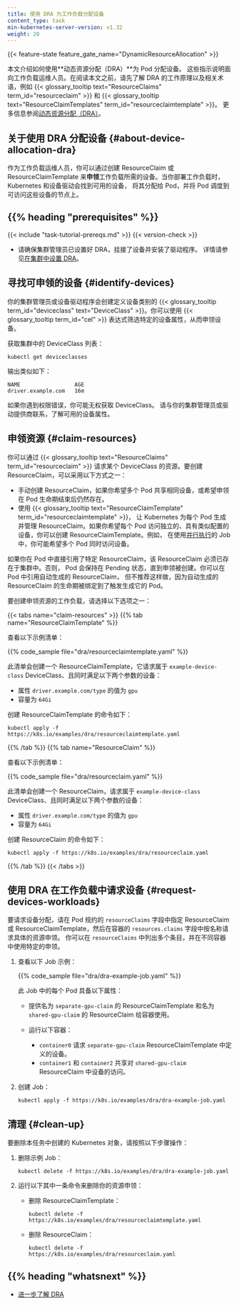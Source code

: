 ```yaml
---
title: 使用 DRA 为工作负载分配设备
content_type: task
min-kubernetes-server-version: v1.32
weight: 20
---
```

<!--
title: Allocate Devices to Workloads with DRA
content_type: task
min-kubernetes-server-version: v1.32
weight: 20
-->

{{< feature-state feature_gate_name="DynamicResourceAllocation" >}}

<!-- overview -->

<!--
This page shows you how to allocate devices to your Pods by using
_dynamic resource allocation (DRA)_. These instructions are for workload
operators. Before reading this page, familiarize yourself with how DRA works and
with DRA terminology like
{{< glossary_tooltip text="ResourceClaims" term_id="resourceclaim" >}} and
{{< glossary_tooltip text="ResourceClaimTemplates" term_id="resourceclaimtemplate" >}}.
For more information, see
[Dynamic Resource Allocation (DRA)](/docs/concepts/scheduling-eviction/dynamic-resource-allocation/).
-->
本文介绍如何使用**动态资源分配（DRA）**为 Pod 分配设备。
这些指示说明面向工作负载运维人员。在阅读本文之前，请先了解 DRA 的工作原理以及相关术语，例如
{{< glossary_tooltip text="ResourceClaims" term_id="resourceclaim" >}} 和
{{< glossary_tooltip text="ResourceClaimTemplates" term_id="resourceclaimtemplate" >}}。
更多信息参阅[动态资源分配（DRA）](/zh-cn/docs/concepts/scheduling-eviction/dynamic-resource-allocation/)。

<!-- body -->

<!--
## About device allocation with DRA {#about-device-allocation-dra}

As a workload operator, you can _claim_ devices for your workloads by creating
ResourceClaims or ResourceClaimTemplates. When you deploy your workload,
Kubernetes and the device drivers find available devices, allocate them to your
Pods, and place the Pods on nodes that can access those devices.
-->
## 关于使用 DRA 分配设备 {#about-device-allocation-dra}

作为工作负载运维人员，你可以通过创建 ResourceClaim 或 ResourceClaimTemplate
来**申领**工作负载所需的设备。当你部署工作负载时，Kubernetes 和设备驱动会找到可用的设备，
将其分配给 Pod，并将 Pod 调度到可访问这些设备的节点上。

<!-- prerequisites -->

## {{% heading "prerequisites" %}}

{{< include "task-tutorial-prereqs.md" >}} {{< version-check >}}

<!--
* Ensure that your cluster admin has set up DRA, attached devices, and installed
  drivers. For more information, see
  [Set Up DRA in a Cluster](/docs/tasks/configure-pod-container/assign-resources/set-up-dra-cluster).
-->
* 请确保集群管理员已设置好 DRA，挂接了设备并安装了驱动程序。
  详情请参见[在集群中设置 DRA](/zh-cn/docs/tasks/configure-pod-container/assign-resources/set-up-dra-cluster)。

<!-- steps -->

<!--
## Identify devices to claim {#identify-devices}

Your cluster administrator or the device drivers create
_{{< glossary_tooltip term_id="deviceclass" text="DeviceClasses" >}}_ that
define categories of devices. You can claim devices by using
{{< glossary_tooltip term_id="cel" >}} to filter for specific device properties.

Get a list of DeviceClasses in the cluster:、
-->
## 寻找可申领的设备  {#identify-devices}

你的集群管理员或设备驱动程序会创建定义设备类别的
{{< glossary_tooltip term_id="deviceclass" text="DeviceClass" >}}。你可以使用
{{< glossary_tooltip term_id="cel" >}} 表达式筛选特定的设备属性，从而申领设备。

获取集群中的 DeviceClass 列表：

```shell
kubectl get deviceclasses
```

<!--
The output is similar to the following:
-->
输出类似如下：

```
NAME                 AGE
driver.example.com   16m
```

<!--
If you get a permission error, you might not have access to get DeviceClasses.
Check with your cluster administrator or with the driver provider for available
device properties.
-->
如果你遇到权限错误，你可能无权获取 DeviceClass。
请与你的集群管理员或驱动提供商联系，了解可用的设备属性。

<!--
## Claim resources {#claim-resources}

You can request resources from a DeviceClass by using 
{{< glossary_tooltip text="ResourceClaims" term_id="resourceclaim" >}}. To
create a ResourceClaim, do one of the following:
-->
## 申领资源 {#claim-resources}

你可以通过
{{< glossary_tooltip text="ResourceClaims" term_id="resourceclaim" >}}
请求某个 DeviceClass 的资源。要创建 ResourceClaim，可以采用以下方式之一：

<!--
* Manually create a ResourceClaim if you want multiple Pods to share access to
  the same devices, or if you want a claim to exist beyond the lifetime of a
  Pod.
* Use a
  {{< glossary_tooltip text="ResourceClaimTemplate" term_id="resourceclaimtemplate" >}}
  to let Kubernetes generate and manage per-Pod ResourceClaims. Create a
  ResourceClaimTemplate if you want every Pod to have access to separate devices
  that have similar configurations. For example, you might want simultaneous
  access to devices for Pods in a Job that uses
  [parallel execution](/docs/concepts/workloads/controllers/job/#parallel-jobs).
-->
* 手动创建 ResourceClaim，如果你希望多个 Pod 共享相同设备，或希望申领在 Pod 生命期结束后仍然存在。
* 使用
  {{< glossary_tooltip text="ResourceClaimTemplate" term_id="resourceclaimtemplate" >}}，
  让 Kubernetes 为每个 Pod 生成并管理 ResourceClaim。如果你希望每个 Pod
  访问独立的、具有类似配置的设备，你可以创建 ResourceClaimTemplate。例如，
  在使用[并行执行](/zh-cn/docs/concepts/workloads/controllers/job/#parallel-jobs)的
  Job 中，你可能希望多个 Pod 同时访问设备。

<!--
If you directly reference a specific ResourceClaim in a Pod, that ResourceClaim
must already exist in the cluster. If a referenced ResourceClaim doesn't exist,
the Pod remains in a pending state until the ResourceClaim is created. You can
reference an auto-generated ResourceClaim in a Pod, but this isn't recommended
because auto-generated ResourceClaims are bound to the lifetime of the Pod that
triggered the generation.

To create a workload that claims resources, select one of the following options:
-->
如果你在 Pod 中直接引用了特定 ResourceClaim，该 ResourceClaim 必须已存在于集群中。否则，
Pod 会保持在 Pending 状态，直到申领被创建。你可以在 Pod 中引用自动生成的 ResourceClaim，
但不推荐这样做，因为自动生成的 ResourceClaim 的生命期被绑定到了触发生成它的 Pod。

要创建申领资源的工作负载，请选择以下选项之一：

{{< tabs name="claim-resources" >}}
{{% tab name="ResourceClaimTemplate" %}}

<!--
Review the following example manifest:
-->
查看以下示例清单：

{{% code_sample file="dra/resourceclaimtemplate.yaml" %}}

<!--
This manifest creates a ResourceClaimTemplate that requests devices in the
`example-device-class` DeviceClass that match both of the following parameters:

  * Devices that have a `driver.example.com/type` attribute with a value of
    `gpu`.
  * Devices that have `64Gi` of capacity.

To create the ResourceClaimTemplate, run the following command:
-->
此清单会创建一个 ResourceClaimTemplate，它请求属于 `example-device-class`
DeviceClass、且同时满足以下两个参数的设备：

* 属性 `driver.example.com/type` 的值为 `gpu`
* 容量为 `64Gi`

创建 ResourceClaimTemplate 的命令如下：

```shell
kubectl apply -f https://k8s.io/examples/dra/resourceclaimtemplate.yaml
```

{{% /tab %}}
{{% tab name="ResourceClaim" %}}

<!--
Review the following example manifest:
-->
查看以下示例清单：

{{% code_sample file="dra/resourceclaim.yaml" %}}

<!--
This manifest creates ResourceClaim that requests devices in the
`example-device-class` DeviceClass that match both of the following parameters:

  * Devices that have a `driver.example.com/type` attribute with a value of
    `gpu`.
  * Devices that have `64Gi` of capacity.

To create the ResourceClaim, run the following command:
-->
此清单会创建一个 ResourceClaim，请求属于 `example-device-class`
DeviceClass、且同时满足以下两个参数的设备：

* 属性 `driver.example.com/type` 的值为 `gpu`
* 容量为 `64Gi`

创建 ResourceClaim 的命令如下：

```shell
kubectl apply -f https://k8s.io/examples/dra/resourceclaim.yaml
```

{{% /tab %}}
{{< /tabs >}}

<!--
## Request devices in workloads using DRA {#request-devices-workloads}

To request device allocation, specify a ResourceClaim or a ResourceClaimTemplate
in the `resourceClaims` field of the Pod specification. Then, request a specific
claim by name in the `resources.claims` field of a container in that Pod.
You can specify multiple entries in the `resourceClaims` field and use specific
claims in different containers.

1. Review the following example Job:
-->
## 使用 DRA 在工作负载中请求设备 {#request-devices-workloads}

要请求设备分配，请在 Pod 规约的 `resourceClaims` 字段中指定 ResourceClaim
或 ResourceClaimTemplate，然后在容器的 `resources.claims` 字段中按名称请求具体的资源申领。
你可以在 `resourceClaims` 中列出多个条目，并在不同容器中使用特定的申领。

1. 查看以下 Job 示例：

   {{% code_sample file="dra/dra-example-job.yaml" %}}

   <!--
   Each Pod in this Job has the following properties:
   
   * Makes a ResourceClaimTemplate named `separate-gpu-claim` and a
     ResourceClaim named `shared-gpu-claim` available to containers.
   * Runs the following containers:
       * `container0` requests the devices from the `separate-gpu-claim` 
         ResourceClaimTemplate. 
       * `container1` and `container2` share access to the devices from the
         `shared-gpu-claim` ResourceClaim.
   -->

   此 Job 中的每个 Pod 具备以下属性：

   * 提供名为 `separate-gpu-claim` 的 ResourceClaimTemplate 和名为
     `shared-gpu-claim` 的 ResourceClaim 给容器使用。
   * 运行以下容器：

     * `container0` 请求 `separate-gpu-claim` ResourceClaimTemplate 中定义的设备。
     * `container1` 和 `container2` 共享对 `shared-gpu-claim` ResourceClaim 中设备的访问。

<!--
1. Create the Job:
-->
2. 创建 Job：

   ```shell
   kubectl apply -f https://k8s.io/examples/dra/dra-example-job.yaml
   ```

<!--
## Clean up {#clean-up}

To delete the Kubernetes objects that you created in this task, follow these
steps:

1.  Delete the example Job:
-->
## 清理 {#clean-up}

要删除本任务中创建的 Kubernetes 对象，请按照以下步骤操作：

1. 删除示例 Job：

   ```shell
   kubectl delete -f https://k8s.io/examples/dra/dra-example-job.yaml
   ```

<!--
1.  To delete your resource claims, run one of the following commands:

    * Delete the ResourceClaimTemplate:
-->
2. 运行以下其中一条命令来删除你的资源申领：

   * 删除 ResourceClaimTemplate：

     ```shell
     kubectl delete -f https://k8s.io/examples/dra/resourceclaimtemplate.yaml
     ```

   <!--
   * Delete the ResourceClaim:
   -->

   * 删除 ResourceClaim：

     ```shell
     kubectl delete -f https://k8s.io/examples/dra/resourceclaim.yaml
     ```

## {{% heading "whatsnext" %}}

<!--
* [Learn more about DRA](/docs/concepts/scheduling-eviction/dynamic-resource-allocation)
-->
* [进一步了解 DRA](/zh-cn/docs/concepts/scheduling-eviction/dynamic-resource-allocation)
